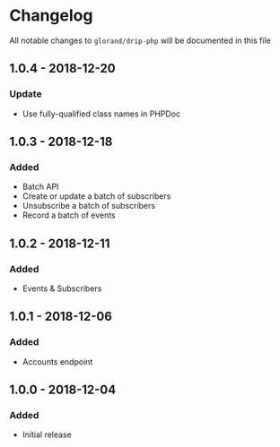 # Changelog

All notable changes to `glorand/drip-php` will be documented in this file

## 1.0.4 - 2018-12-20
### Update
- Use fully-qualified class names in PHPDoc

## 1.0.3 - 2018-12-18
### Added
- Batch API
- Create or update a batch of subscribers
- Unsubscribe a batch of subscribers
- Record a batch of events

## 1.0.2 - 2018-12-11
### Added
- Events & Subscribers

## 1.0.1 - 2018-12-06
### Added
- Accounts endpoint

## 1.0.0 - 2018-12-04
### Added
- Initial release